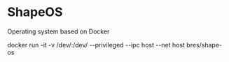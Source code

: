 # ShapeOS
Operating system based on Docker

docker run -it -v /dev/:/dev/ --privileged --ipc host --net host bres/shape-os
